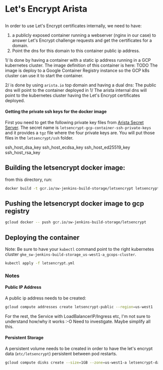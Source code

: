 # Let's Encrypt Arista

##
In order to use Let's Encrypt certificates internally, we need to have:

1. a publicly exposed container running a webserver (nginx in our case) to answer Let's Encrypt challenge requests and get the certificates for a domain.
2. Point the dns for this domain to this container public ip address.

1/ Is done by having a container with a static ip address running in a GCP kubernetes cluster.
The image definition of this container is here: TODO
The image is deploy to a Google Container Registry instance so the GCP k8s cluster can use it to start the container.

2/ is done by using `arista.io` top domain and having a dual dns:
The public dns will point to the container deployed in 1/
The arista internal dns will point to the kubernetes cluster having the Let's Encrypt certificates deployed.

#### Getting the private ssh keys for the docker image

First you need to get the following private key files from [Arista Secret Server](https://secsrv01.aristanetworks.com/). The secret name is `letsencrypt-gcp-container-ssh-private-keys` and it provides a `tgz` file where the four private keys are.
You will put those files in the `letsencrypt/ssh` folder.

ssh_host_dsa_key
ssh_host_ecdsa_key
ssh_host_ed25519_key
ssh_host_rsa_key


## Building the letsencrypt docker image:

from this directory, run:
```sh
docker build -t gcr.io/sw-jenkins-build-storage/letsencrypt letsencrypt
```

## Pushing the letsencrypt docker image to gcp registry

```sh
gcloud docker -- push gcr.io/sw-jenkins-build-storage/letsencrypt
```

## Deploying the container

Note: Be sure to have your `kubectl` command point to the right kubernetes cluster `gke_sw-jenkins-build-storage_us-west1-a_gcops-cluster`.

```sh
kubectl apply -f letsencrypt.yml
```


### Notes

#### Public IP Address
A public ip address needs to be created:

```sh
gcloud compute addresses create letsencrypt-public --region=us-west1
```

For the rest, the Service with LoadBalancerIP/Ingress etc, I'm not sure to understand how/why it works :-O Need to investigate. Maybe simplify all this.

#### Persistent Storage
A persistent volume needs to be created in order to have the let's encrypt data (`etc/letsencrypt`) persistent between pod restarts.

```sh
gcloud compute disks create --size=1GB --zone=us-west1-a letsencrypt-data
```
